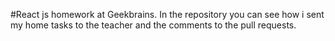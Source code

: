 #React js homework at Geekbrains.
In the repository you can see how i sent my home tasks to the teacher and the comments to the pull requests.